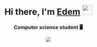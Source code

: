 <div align="center">
  <h1>Hi there, I'm <a href="vk.com" target="_blank">Edem</a>
    <img src="https://github.com/blackcater/blackcater/raw/main/images/Hi.gif" height="32"/>
  </h1>
  <h3>Computer science student 🖥 </h3>


  ![](https://i.giphy.com/media/yyVph7ANKftIs/giphy.webp)
</div>
